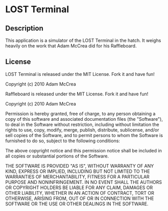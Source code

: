 # LOST Terminal

## Description

This application is a simulator of the LOST Terminal in the hatch.
It weighs heavily on the work that Adam McCrea did for his Raffleboard.

## License

LOST Terminal is released under the MIT License.  Fork it and have fun!

Copyright (c) 2010 Adam McCrea

Raffleboard is released under the MIT License.  Fork it and have fun!

Copyright (c) 2010 Adam McCrea

Permission is hereby granted, free of charge, to any person
obtaining a copy of this software and associated documentation
files (the "Software"), to deal in the Software without
restriction, including without limitation the rights to use,
copy, modify, merge, publish, distribute, sublicense, and/or sell
copies of the Software, and to permit persons to whom the
Software is furnished to do so, subject to the following
conditions:

The above copyright notice and this permission notice shall be
included in all copies or substantial portions of the Software.

THE SOFTWARE IS PROVIDED "AS IS", WITHOUT WARRANTY OF ANY KIND,
EXPRESS OR IMPLIED, INCLUDING BUT NOT LIMITED TO THE WARRANTIES
OF MERCHANTABILITY, FITNESS FOR A PARTICULAR PURPOSE AND
NONINFRINGEMENT. IN NO EVENT SHALL THE AUTHORS OR COPYRIGHT
HOLDERS BE LIABLE FOR ANY CLAIM, DAMAGES OR OTHER LIABILITY,
WHETHER IN AN ACTION OF CONTRACT, TORT OR OTHERWISE, ARISING
FROM, OUT OF OR IN CONNECTION WITH THE SOFTWARE OR THE USE OR
OTHER DEALINGS IN THE SOFTWARE.

